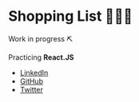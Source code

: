 # Shopping List 🍉🍓🍅

Work in progress ⛏

Practicing **React.JS**


- [LinkedIn](https://www.linkedin.com/in/laura-portillo-rodr%C3%ADguez-21965a86/)
- [GitHub](https://github.com/lauraportillo)
- [Twitter](https://twitter.com/LauraPo02860847)
